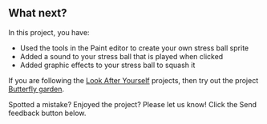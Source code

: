 ## What next?

In this project, you have:
+ Used the tools in the Paint editor to create your own stress ball sprite
+ Added a sound to your stress ball that is played when clicked
+ Added graphic effects to your stress ball to squash it

If you are following the [Look After Yourself](https://projects.raspberrypi.org/en/pathways/look-after-yourself) projects, then try out the project [Butterfly garden](https://projects.raspberrypi.org/en/projects/butterfly-garden).

Spotted a mistake? Enjoyed the project? Please let us know! Click the Send feedback button below.
